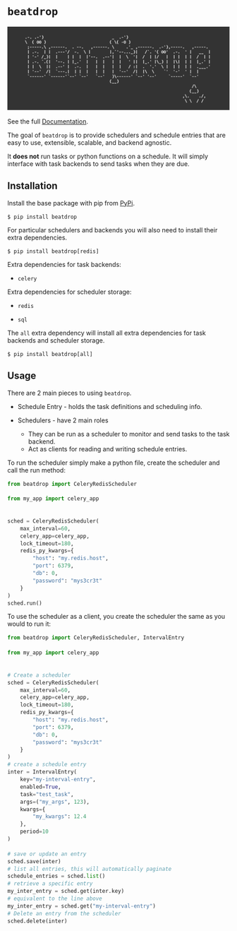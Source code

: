 # `beatdrop`

![beatdrop drop logo](./docs/_static/beatdrop_logo.svg)

See the full [Documentation](https://docs.pythonbeatdrop.com/).

The goal of `beatdrop` is to provide schedulers and schedule entries that are easy to use, extensible, scalable, and backend agnostic. 

It **does not** run tasks or python functions on a schedule. It will simply interface with task backends to send tasks when they are due.


## Installation

Install the base package with pip from [PyPi](https://pypi.org/project/beatdrop/).

```text
$ pip install beatdrop
```

For particular schedulers and backends you will also need to install their extra dependencies.

```text
$ pip install beatdrop[redis]
```

Extra dependencies for task backends:

- `celery` 

Extra dependencies for scheduler storage:

- `redis`

- `sql`

The `all` extra dependency will install all extra dependencies for task backends and scheduler storage.

```text
$ pip install beatdrop[all]
```

## Usage

There are 2 main pieces to using ``beatdrop``.

- Schedule Entry - holds the task definitions and scheduling info.

- Schedulers - have 2 main roles 
    - They can be run as a scheduler to monitor and send tasks to the task backend.
    - Act as clients for reading and writing schedule entries.

To run the scheduler simply make a python file, create the scheduler and call the run method:

```python
from beatdrop import CeleryRedisScheduler

from my_app import celery_app


sched = CeleryRedisScheduler(
    max_interval=60,
    celery_app=celery_app,
    lock_timeout=180,
    redis_py_kwargs={
        "host": "my.redis.host",
        "port": 6379,
        "db": 0,
        "password": "mys3cr3t"
    }
)
sched.run()
```


To use the scheduler as a client, you create the scheduler the same as you would to run it:

```python
from beatdrop import CeleryRedisScheduler, IntervalEntry

from my_app import celery_app


# Create a scheduler
sched = CeleryRedisScheduler(
    max_interval=60,
    celery_app=celery_app,
    lock_timeout=180,
    redis_py_kwargs={
        "host": "my.redis.host",
        "port": 6379,
        "db": 0,
        "password": "mys3cr3t"
    }
)
# create a schedule entry
inter = IntervalEntry(
    key="my-interval-entry",
    enabled=True,
    task="test_task",
    args=("my_args", 123),
    kwargs={
        "my_kwargs": 12.4
    },
    period=10
)

# save or update an entry 
sched.save(inter)
# list all entries, this will automatically paginate
schedule_entries = sched.list()
# retrieve a specific entry
my_inter_entry = sched.get(inter.key)
# equivalent to the line above
my_inter_entry = sched.get("my-interval-entry")
# Delete an entry from the scheduler
sched.delete(inter)
```
